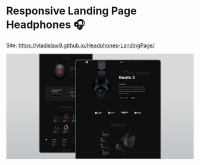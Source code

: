 # Responsive Landing Page Headphones 🎧
Site: https://vladislaw9.github.io/Headphones-LandingPage/

![](/preview.png)
